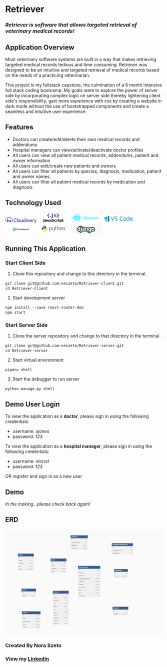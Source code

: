 # Retriever

### *Retriever is software that allows targeted retrieval of veterinary medical records!*

## Application Overview
Most veterinary software systems are built in a way that makes retrieving targeted medical records tedious and time consuming. Retriever was designed to be an intuitive and targeted retrieval of medical records based on the needs of a practicing veterinarian. 

This project is my fullstack capstone, the culmination of a 6 month intensive full stack coding bootcamp. My goals were to explore the power of server side by incorporating complex logic on server side thereby lightening client side's responsibility, gain more experience with css by creating a website in dark mode without the use of bootstrapped components and create a seamless and intuitive user experience. 

## Features
* Doctors can create/edit/delete their own medical records and addendums
* Hospital managers can view/activate/deactivate doctor profiles
* All users can view all patient medical records, addendums, patient and owner information
* All users can edit/create new patients and owners
* All users can filter all patients by species, diagnosis, medication, patient and owner names.
* All users can filter all patient medical records by medication and diagnosis

## Technology Used
<img src="./README_images/cloudinary_logo_blue_0720.png" width="100px" >
<img src="./README_images/JavaScript.png" width="100px" height="35px"/>
<img src="./README_images/react.png" width="100px"height="35px"/>
<img src="./README_images/VSCode.png" width="100px"/>
<img src="./README_images/fontawesome.webp" width="100px"/>
<img src="./README_images/python.png" width="100px"/>
<img src="./README_images/django.png" width="100px"/>



## Running This Application

### Start Client Side
1.  Clone this repository and change to this directory in the terminal.
```
git clone git@github.com:neszeto/Retriever-Client.git
cd Retriever-Client
```

2. Start development server
```
npm install --save react-router-dom
npm start
```

### Start Server Side
1. Clone the server repository and change to that directory in the terminal.
```
git clone git@github.com:neszeto/Retriever-server.git
cd Retriever-server
```
2. Start virtual environment
```
pipenv shell
```
3. Start the debugger to run server
```
python manage.py shell
```

## Demo User Login
To view the application as a **doctor**, please sign in using the following credentials:
* username: *sjones*
* password: *123*

To view the application as a **hospital manager**, please sign in using the following credentials:
* username: *nlorrel*
* password: *123*

OR register and sign in as a new user 

## Demo
*In the making...please check back again!*

## ERD
<img src="./README_images/ERD.png" />

### Created By Nora Szeto 
### View my <a href="https://www.linkedin.com/in/nora-szeto/" target="_blank">Linkedin</a>

